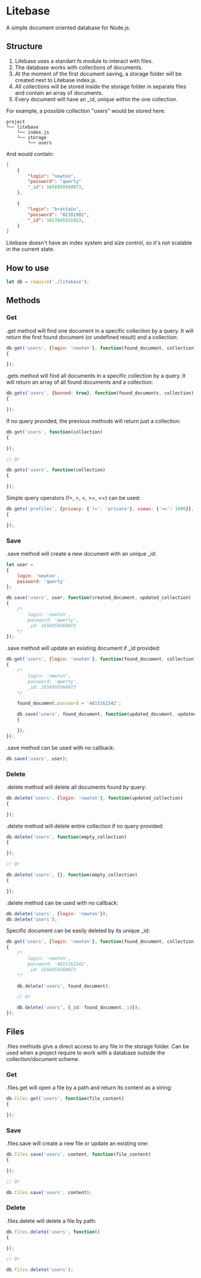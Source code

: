 # Litebase

A simple document oriented database for Node.js.

## Structure

1. Litebase uses a standart fs module to interact with files.
2. The database works with collections of documents.
3. At the moment of the first document saving, a storage folder will be created next to Litebase index.js.
4. All collections will be stored inside the storage folder in separate files and contain an array of documents.
5. Every document will have an _id, unique within the one collection.

For example, a possible collection "users" would be stored here:

```
project
└── litebase
    └── index.js
    └── storage
        └── users
```

And would contain:
```json
[
	{
		"login": "newton",
		"password": "qwerty"
		"_id": 1656959560073,
	},

	{
		"login": "brattain",
		"password": "02101902",
		"_id": 1657045931923,
	}
]
```

Litebase doesn't have an index system and size control, so it's not scalable in the current state.

## How to use

```js
let db = require('./litebase');
```

## Methods

### Get

.get method will find one document in a specific collection by a query. It will return the first found document (or undefined result) and a collection:

```js
db.get('users', {login: 'newton'}, function(found_document, collection)
{

});
```

.gets method will find all documents in a specific collection by a query. It will return an array of all found documents and a collection:

```js
db.gets('users', {banned: true}, function(found_documents, collection)
{

});
```

If no query provided, the previous methods will return just a collection:

```js
db.get('users', function(collection)
{

});

// Or

db.gets('users', function(collection)
{

});
```

Simple query operators (!=, >, <, >=, <=) can be used:

```js
db.gets('profiles', {privacy: {'!=': 'private'}, views: {'>=': 1000}}, function(found_documents, collection)
{

});
```

### Save

.save method will create a new document with an unique _id:

```js
let user = 
{
	login: 'newton',
	password: 'qwerty'
};

db.save('users', user, function(created_document, updated_collection)
{
	/*
		login: 'newton',
		password: 'qwerty',
		_id: 1656959560073
	*/
});
```

.save method will update an existing document if _id provided:

```js
db.get('users', {login: 'newton'}, function(found_document, collection)
{
	/*
		login: 'newton',
		password: 'qwerty',
		_id: 1656959560073
	*/

	found_document.password = '4815162342';

	db.save('users', found_document, function(updated_document, updated_collection)
	{

	});
});
```

.save method can be used with no callback:

```js
db.save('users', user);
```

### Delete

.delete method will delete all documents found by query:

```js
db.delete('users', {login: 'newton'}, function(updated_collection)
{

});
```

.delete method will delete entire collection if no query provided:

```js
db.delete('users', function(empty_collection)
{

});

// Or

db.delete('users', {}, function(empty_collection)
{

});
```

.delete method can be used with no callback:

```js
db.delete('users', {login: 'newton'});
db.delete('users');
```

Specific document can be easily deleted by its unique _id:

```js
db.get('users', {login: 'newton'}, function(found_document, collection)
{
	/*
		login: 'newton',
		password: '4815162342',
		_id: 1656959560073
	*/

	db.delete('users', found_document);

	// Or

	db.delete('users', {_id: found_document._id});
});
```

## Files

.files methods give a direct access to any file in the storage folder.
Can be used when a project require to work with a database outside the collection/document scheme.

### Get

.files.get will open a file by a path and return its content as a string:

```js
db.files.get('users', function(file_content)
{

});
```

### Save

.files.save will create a new file or update an existing one:

```js
db.files.save('users', content, function(file_content)
{

});

// Or

db.files.save('users', content);
```

### Delete

.files.delete will delete a file by path:

```js
db.files.delete('users', function()
{

});

// Or

db.files.delete('users');
```
